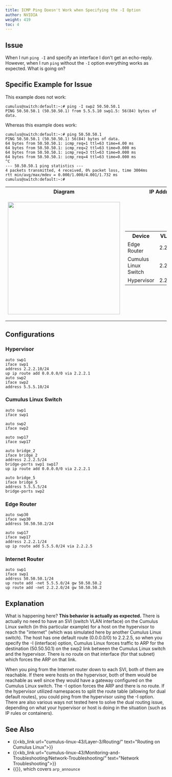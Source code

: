 ```yaml
---
title: ICMP Ping Doesn't Work when Specifying the -I Option
author: NVIDIA
weight: 419
toc: 4
---
```


## Issue

When I run `ping -I` and specify an interface I don't get an echo-reply. However, when I run `ping` without the `-I` option everything works as expected. What is going on?

## Specific Example for Issue

This example does not work:

    cumulus@switch:default:~:# ping -I swp2 50.50.50.1
    PING 50.50.50.1 (50.50.50.1) from 5.5.5.10 swp1.5: 56(84) bytes of data.

Whereas this example does work:

    cumulus@switch:default:~:# ping 50.50.50.1
    PING 50.50.50.1 (50.50.50.1) 56(84) bytes of data.
    64 bytes from 50.50.50.1: icmp_req=1 ttl=63 time=4.00 ms
    64 bytes from 50.50.50.1: icmp_req=2 ttl=63 time=0.000 ms
    64 bytes from 50.50.50.1: icmp_req=3 ttl=63 time=0.000 ms
    64 bytes from 50.50.50.1: icmp_req=4 ttl=63 time=0.000 ms
    ^C
    --- 50.50.50.1 ping statistics ---
    4 packets transmitted, 4 received, 0% packet loss, time 3004ms
    rtt min/avg/max/mdev = 0.000/1.000/4.001/1.732 ms
    cumulus@switch:default:~:#

<table>
<colgroup>
<col style="width: 50%" />
<col style="width: 50%" />
</colgroup>
<tbody>
<tr class="odd">
<th>Diagram</th>
<th>IP Addressing</th>
</tr>
<tr class="even">
<td><p><img src="/images/knowledge-base/icmp-ping-I-option.png" width="350" /></p></td>
<td><table>
<tbody>
<tr class="odd">
<th>Device</th>
<th>VLAN 2</th>
<th>VLAN 5</th>
</tr>
<tr class="even">
<td>Edge Router</td>
<td>2.2.2.1</td>
<td>N/A</td>
</tr>
<tr class="odd">
<td>Cumulus Linux Switch</td>
<td>2.2.2.5</td>
<td>5.5.5.5</td>
</tr>
<tr class="even">
<td>Hypervisor</td>
<td>2.2.2.10</td>
<td>5.5.5.10</td>
</tr>
</tbody>
</table></td>
</tr>
</tbody>
</table>

## Configurations

### Hypervisor

    auto swp1
    iface swp1
    address 2.2.2.10/24
    up ip route add 0.0.0.0/0 via 2.2.2.1
    auto swp2
    iface swp2
    address 5.5.5.10/24

### Cumulus Linux Switch

    auto swp1
    iface swp1
    
    auto swp2
    iface swp2
    
    auto swp17
    iface swp17
    
    auto bridge_2
    iface bridge_2
    address 2.2.2.5/24
    bridge-ports swp1 swp17
    up ip route add 0.0.0.0/0 via 2.2.2.1
    
    auto bridge_5
    iface bridge_5
    address 5.5.5.5/24
    bridge-ports swp2

### Edge Router

    auto swp30
    iface swp30
    address 50.50.50.2/24
    
    auto swp17
    iface swp17
    address 2.2.2.1/24
    up ip route add 5.5.5.0/24 via 2.2.2.5

### Internet Router

    auto swp1
    iface swp1
    address 50.50.50.1/24
    up route add -net 5.5.5.0/24 gw 50.50.50.2
    up route add -net 2.2.2.0/24 gw 50.50.50.2

## Explanation

What is happening here? **This behavior is actually as expected.** There
is actually no need to have an SVI (switch VLAN interface) on the
Cumulus Linux switch (in this particular example) for a host on the
hypervisor to reach the "internet" (which was simulated here by another
Cumulus Linux switch). The host has one default route (0.0.0.0/0) to
2.2.2.5, so when you specify the -I (interface) option, Cumulus Linux
forces traffic to ARP for the destination (50.50.50.1) on the swp2 link
between the Cumulus Linux switch and the hypervisor. There is no route
on that interface (for that subnet) which forces the ARP on that link.  

When you ping from the Internet router down to each SVI, both of them
are reachable. If there were hosts on the hypervisor, both of them would
be reachable as well since they would have a gateway configured on the
Cumulus Linux switch. The -I option forces the ARP and there is no
route. If the hypervisor utilized namespaces to split the route table
(allowing for dual default routes), you could ping from the hypervisor
using the -I option. There are also various ways not tested here to
solve the dual routing issue, depending on what your hypervisor or host
is doing in the situation (such as IP rules or containers).

## See Also

- {{<kb_link url="cumulus-linux-43/Layer-3/Routing/" text="Routing on Cumulus Linux">}}
- {{<kb_link url="cumulus-linux-43/Monitoring-and-Troubleshooting/Network-Troubleshooting/" text="Network Troubleshooting">}}
- {{<exlink url="https://www.kernel.org/doc/Documentation/networking/ip-sysctl.txt" text="ip-sysctl on kernel.org">}}, which covers `arp_announce`
